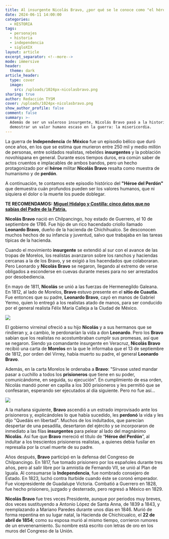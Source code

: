 ```yaml
---
title: Al insurgente Nicolás Bravo, ¿por qué se le conoce como "el héroe del perdón"?
date: 2024-06-11 14:00:00
categories:
  - HISTORIA
tags:
  - personajes
  - historia
  - independencia
  - sigloXIX
layout: article
excerpt_separator: <!--more-->
mode: immersive
header:
  theme: dark
article_header:
  type: cover
  image:
    src: /uploads/1024px-nicolasbravo.png
sharing: true
author: Redacción TYSM
cover: /uploads/1024px-nicolasbravo.png
show_author_profile: false
comment: false
summary: >-
  Además de ser un valeroso insurgente, Nicolás Bravo pasó a la historia por
  demostrar un valor humano escaso en la guerra: la misericordia.
---
```

La guerra de **Independencia** de **México** fue un episodio bélico que duró once años, en los que se estima que murieron entre 250 mil y medio millón de personas, entre soldados realistas, rebeldes **insurgentes** y la población novohispana en general. Durante esos tiempos duros, era común saber de actos cruentos e implacables de ambos bandos, pero un hecho protagonizado por el **héroe** militar **Nicolás Bravo** resalta como muestra de humanismo y de **perdón**.

A continuación, te contamos este episodio histórico del **"Héroe del Perdón"** que demuestra cuán profundos pueden ser los valores humanos, que ni siquiera el dolor o la muerte los puede doblegar.

**TE RECOMENDAMOS:** [**Miguel Hidalgo y Costilla: cinco datos que no sabías del Padre de la Patria.**](https://blog.tonoysumariachi.com/historia/2024/05/08/miguel-hidalgo-y-costilla-cinco-datos-que-no-sab%C3%ADas-del-padre-de-la-patria.html)

**Nicolás Bravo** nació en Chilpancingo, hoy estado de Guerrero, el 10 de septiembre de 1786. Fue hijo de un rico hacendado criollo llamado **Leonardo Bravo**, dueño de la hacienda de Chichihualco. Se desconocen muchos hechos de su infancia y juventud, salvo que trabajaba en las tareas típicas de la hacienda.

Cuando el movimiento **insurgente** se extendió al sur con el avance de las tropas de Morelos, los realistas avanzaron sobre los ranchos y haciendas cercanas a la de los Bravo, y se exigió a los hacendados que colaboraran. Pero Leonardo y **Nicolás Bravo** se negaron, llegando al extremo de verse obligados a esconderse en cuevas durante meses para no ser arrestados por desobediencia.

En mayo de 1811, **Nicolás** se unió a las fuerzas de Hermenegildo Galeana. En 1812, al lado de Morelos, **Bravo** estuvo presente en el **sitio de Cuautla**. Fue entonces que su padre, **Leonardo Bravo**, cayó en manos de Gabriel Yermo, quien lo entregó a los realistas atado de manos, para ser conducido por el general realista Félix María Calleja a la Ciudad de México.

![](https://upload.wikimedia.org/wikipedia/commons/thumb/2/2f/Nicol%C3%A1s_Bravo_%28Joaqu%C3%ADn_Ram%C3%ADrez%29.jpg/866px-Nicol%C3%A1s_Bravo_%28Joaqu%C3%ADn_Ram%C3%ADrez%29.jpg)

El gobierno virreinal ofreció a su hijo **Nicolás** y a sus  hermanos que se rindieran y, a cambio, le perdonarían la vida a don **Leonardo**. Pero los **Bravo** sabían que los realistas no acostumbraban cumplir sus promesas, así que se negaron. Siendo ya comandante insurgente en Veracruz, **Nicolás Bravo** recibió una carta de **Morelos** en la que le informaba que el 13 de septiembre de 1812, por orden del Virrey, había muerto su  padre, el general **Leonardo Bravo**.

Además, en la carta Morelos le ordenaba a **Bravo**: "Sírvase usted mandar pasar a cuchillo a todos los **prisioneros** que tiene en su poder, comunicándome, en seguida, su ejecución". En cumplimiento de esa orden,  Nicolás mandó poner en capilla a los 300 prisioneros y les permitió que se confesaran, esperando ser ejecutados al día siguiente. Pero no fue así…

![](https://upload.wikimedia.org/wikipedia/commons/thumb/f/ff/Nicol%C3%A1s_Bravo_liberando_a_trescientos_prisioneros_realistas%2C_13-9-1812%2C_Daniel_del_Valle_%281910%29_%28anverso%29.jpg/1024px-Nicol%C3%A1s_Bravo_liberando_a_trescientos_prisioneros_realistas%2C_13-9-1812%2C_Daniel_del_Valle_%281910%29_%28anverso%29.jpg)

A la mañana siguiente, **Bravo** ascendió a un estrado improvisado ante los prisioneros y, explicándoles lo que había sucedido, les **perdonó** la vida y les dijo "Quedáis en libertad". Muchos de los indultados, que parecían despertar de una pesadilla, desertaron del ejército y se incorporaron de inmediato a las filas **insurgentes** para pelear al lado del magnánimo **Nicolás**. Así fue que **Bravo** mereció el título de “**Héroe del Perdón**”, al indultar a los trescientos prisioneros realistas, a quienes debía fusilar en represalia por la cruel muerte de su padre.

Años después, **Bravo** participó  en la defensa del Congreso de Chilpancingo. En 1817, fue tomado prisionero por los españoles durante tres años, pero al salir libre por la amnistía de Fernando VII, se unió al Plan de Iguala. Al consumarse la **Independencia**, fue nombrado consejero de Estado. En 1823, luchó contra Iturbide cuando éste se coronó emperador. Fue vicepresidente de Guadalupe Victoria. Combatió a Guerrero en 1828, fue hecho prisionero, juzgado y desterrado, pero regresó a México en 1829.

**Nicolás Bravo** fue tres veces Presidente, aunque por periodos muy breves, dos veces sustituyendo a Antonio López de Santa Anna, de 1839 a 1843, y reemplazando a Mariano Paredes durante unos días en 1846. Murió de forma repentina en su lugar natal, la Hacienda de Chichicualco, el **22 de abril de 1854**; como su esposa murió al mismo tiempo, corrieron rumores de un envenenamiento. Su nombre está escrito con letras de oro en los muros del Congreso de la Unión.

&nbsp;